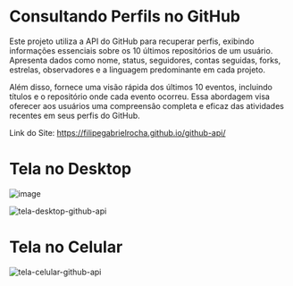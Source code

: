 # Consultando Perfils no GitHub
Este projeto utiliza a API do GitHub para recuperar perfis, exibindo informações essenciais sobre os 10 últimos repositórios de um usuário. Apresenta dados como nome, status, seguidores, contas seguidas, forks, estrelas, observadores e a linguagem predominante em cada projeto.

Além disso, fornece uma visão rápida dos últimos 10 eventos, incluindo títulos e o repositório onde cada evento ocorreu. Essa abordagem visa oferecer aos usuários uma compreensão completa e eficaz das atividades recentes em seus perfis do GitHub.
  
  Link do Site: https://filipegabrielrocha.github.io/github-api/
 
 # Tela no Desktop
 ![image](https://user-images.githubusercontent.com/94459039/221198348-306a6969-7660-4cea-9bbf-22d646042918.png)

![tela-desktop-github-api](https://user-images.githubusercontent.com/94459039/221200600-770b1713-ba8b-4f36-a30e-1109b9978416.png)

# Tela no Celular
![tela-celular-github-api](https://user-images.githubusercontent.com/94459039/221202701-78eb8e07-574e-4ef5-86a1-e4c7267011db.png)
